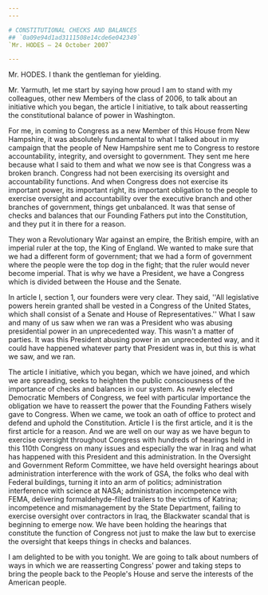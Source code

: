 ```yaml
---
---

# CONSTITUTIONAL CHECKS AND BALANCES
## `0a09e94d1ad3111508e14cde6e042349`
`Mr. HODES — 24 October 2007`

---
```



Mr. HODES. I thank the gentleman for yielding.

Mr. Yarmuth, let me start by saying how proud I am to stand with my 
colleagues, other new Members of the class of 2006, to talk about an 
initiative which you began, the article I initiative, to talk about 
reasserting the constitutional balance of power in Washington.

For me, in coming to Congress as a new Member of this House from New 
Hampshire, it was absolutely fundamental to what I talked about in my 
campaign that the people of New Hampshire sent me to Congress to 
restore accountability, integrity, and oversight to government. They 
sent me here because what I said to them and what we now see is that 
Congress was a broken branch. Congress had not been exercising its 
oversight and accountability functions. And when Congress does not 
exercise its important power, its important right, its important 
obligation to the people to exercise oversight and accountability over 
the executive branch and other branches of government, things get 
unbalanced. It was that sense of checks and balances that our Founding 
Fathers put into the Constitution, and they put it in there for a 
reason.

They won a Revolutionary War against an empire, the British empire, 
with an imperial ruler at the top, the King of England. We wanted to 
make sure that we had a different form of government; that we had a 
form of government where the people were the top dog in the fight; that 
the ruler would never become imperial. That is why we have a President, 
we have a Congress which is divided between the House and the Senate.

In article I, section 1, our founders were very clear. They said, 
''All legislative powers herein granted shall be vested in a Congress 
of the United States, which shall consist of a Senate and House of 
Representatives.'' What I saw and many of us saw when we ran was a 
President who was abusing presidential power in an unprecedented way. 
This wasn't a matter of parties. It was this President abusing power in 
an unprecedented way, and it could have happened whatever party that 
President was in, but this is what we saw, and we ran.

The article I initiative, which you began, which we have joined, and 
which we are spreading, seeks to heighten the public consciousness of 
the importance of checks and balances in our system. As newly elected 
Democratic Members of Congress, we feel with particular importance the 
obligation we have to reassert the power that the Founding Fathers 
wisely gave to Congress. When we came, we took an oath of office to 
protect and defend and uphold the Constitution. Article I is the first 
article, and it is the first article for a reason. And we are well on 
our way as we have begun to exercise oversight throughout Congress with 
hundreds of hearings held in this 110th Congress on many issues and 
especially the war in Iraq and what has happened with this President 
and this administration. In the Oversight and Government Reform 
Committee, we have held oversight hearings about administration 
interference with the work of GSA, the folks who deal with Federal 
buildings, turning it into an arm of politics; administration 
interference with science at NASA; administration incompetence with 
FEMA, delivering formaldehyde-filled trailers to the victims of 
Katrina; incompetence and mismanagement by the State Department, 
failing to exercise oversight over contractors in Iraq, the Blackwater 
scandal that is beginning to emerge now. We have been holding the 
hearings that constitute the function of Congress not just to make the 
law but to exercise the oversight that keeps things in checks and 
balances.

I am delighted to be with you tonight. We are going to talk about 
numbers of ways in which we are reasserting Congress' power and taking 
steps to bring the people back to the People's House and serve the 
interests of the American people.